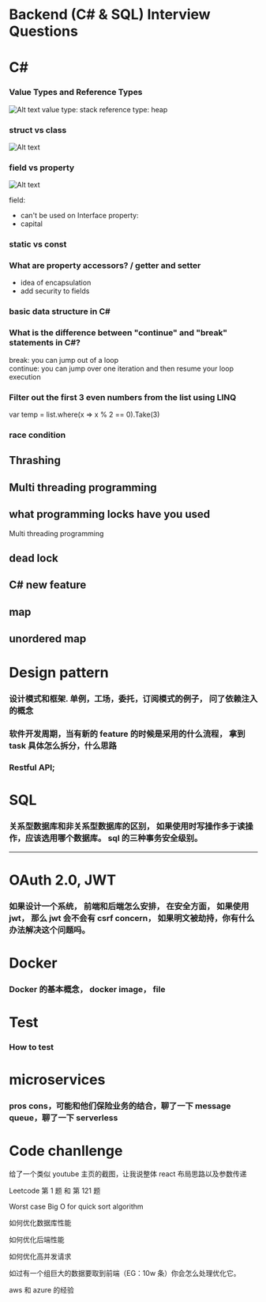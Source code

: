 # Backend (C# & SQL) Interview Questions

# C#

### Value Types and Reference Types

![Alt text](https://i.stack.imgur.com/dBmFr.png)
value type: stack
reference type: heap

### struct vs class

![Alt text](https://www.ottorinobruni.com/wp-content/uploads/2018/03/StructClassDifference.jpeg)

### field vs property

![Alt text](https://miro.medium.com/v2/resize:fit:4800/format:webp/1*YSWAXo1qsKeZDCSA2OT1kw.png)

field:

-   can't be used on Interface
    property:
-   capital

### static vs const

### What are property accessors? / getter and setter

-   idea of encapsulation
-   add security to fields

### basic data structure in C#

### What is the difference between "continue" and "break" statements in C#?

break: you can jump out of a loop \
continue: you can jump over one iteration and then resume your loop execution

### Filter out the first 3 even numbers from the list using LINQ

var temp = list.where(x => x % 2 == 0).Take(3)

### race condition

## Thrashing

## Multi threading programming

## what programming locks have you used

Multi threading programming

## dead lock

## C# new feature

## map

## unordered map

# Design pattern

### 设计模式和框架. 单例，工场，委托，订阅模式的例子， 问了依赖注入的概念

### 软件开发周期，当有新的 feature 的时候是采用的什么流程， 拿到 task 具体怎么拆分，什么思路

### Restful API;

# SQL

### 关系型数据库和非关系型数据库的区别， 如果使用时写操作多于读操作，应该选用哪个数据库。 sql 的三种事务安全级别。

---

# OAuth 2.0, JWT

### 如果设计一个系统， 前端和后端怎么安排， 在安全方面， 如果使用 jwt， 那么 jwt 会不会有 csrf concern， 如果明文被劫持，你有什么办法解决这个问题吗。

# Docker

### Docker 的基本概念， docker image， file

# Test

### How to test

# microservices

### pros cons，可能和他们保险业务的结合，聊了一下 message queue，聊了一下 serverless

# Code chanllenge

给了一个类似 youtube 主页的截图，让我说整体 react 布局思路以及参数传递

Leetcode 第 1 题 和 第 121 题

Worst case Big O for quick sort algorithm

如何优化数据库性能

如何优化后端性能

如何优化高并发请求

如过有一个组巨大的数据要取到前端（EG：10w 条）你会怎么处理优化它。

aws 和 azure 的经验
